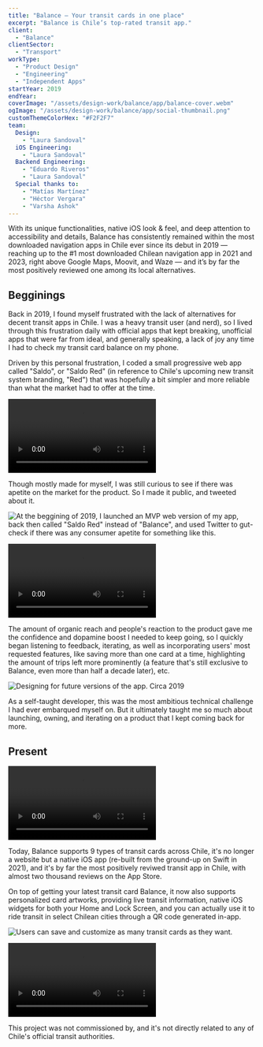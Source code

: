 ```yaml
---
title: "Balance — Your transit cards in one place"
excerpt: "Balance is Chile’s top-rated transit app."
client:
  - "Balance"
clientSector:
  - "Transport"
workType:
  - "Product Design"
  - "Engineering"
  - "Independent Apps"
startYear: 2019
endYear: 
coverImage: "/assets/design-work/balance/app/balance-cover.webm"
ogImage: "/assets/design-work/balance/app/social-thumbnail.png"
customThemeColorHex: "#F2F2F7"
team:
  Design:
    - "Laura Sandoval"
  iOS Engineering:
    - "Laura Sandoval"
  Backend Engineering:
    - "Eduardo Riveros"
    - "Laura Sandoval"
  Special thanks to:
    - "Matías Martínez"
    - "Héctor Vergara"
    - "Varsha Ashok"
---
```


With its unique functionalities, native iOS look & feel, and deep attention to accessibility and details, Balance has consistently remained within the most downloaded navigation apps in Chile ever since its debut in 2019 — reaching up to the #1 most downloaded Chilean navigation app in 2021 and 2023, right above Google Maps, Moovit, and Waze — and it’s by far the most positively reviewed one among its local alternatives.

## Begginings

Back in 2019, I found myself frustrated with the lack of alternatives for decent transit apps in Chile. I was a heavy transit user (and nerd), so I lived through this frustration daily with official apps that kept breaking, unofficial apps that were far from ideal, and generally speaking, a lack of joy any time I had to check my transit card balance on my phone.

Driven by this personal frustration, I coded a small progressive web app called "Saldo", or "Saldo Red" (in reference to Chile's upcoming new transit system branding, "Red") that was hopefully a bit simpler and more reliable than what the market had to offer at the time.

![Initial MVP for Balance, in the form of a progressive web app. Circa 2019.](/assets/design-work/balance/app/balance-2019-webapp-demo.webm)

Though mostly made for myself, I was still curious to see if there was apetite on the market for the product. So I made it public, and tweeted about it.

![At the beggining of 2019, I launched an MVP web version of my app, back then called "Saldo Red" instead of "Balance", and used Twitter to gut-check if there was any consumer apetite for something like this.](/assets/design-work/balance/app/2019-tweet.png)

![Thanks to the tweet, the app got some news coverage as well. 2019.](/assets/design-work/balance/app/TVN-230719.webm)

The amount of organic reach and people's reaction to the product gave me the confidence and dopamine boost I needed to keep going, so I quickly began listening to feedback, iterating, as well as incorporating users' most requested features, like saving more than one card at a time, highlighting the amount of trips left more prominently (a feature that's still exclusive to Balance, even more than half a decade later), etc.

![Designing for future versions of the app. Circa 2019](/assets/design-work/balance/app/saldo-red-sketch-2019-bts.png)

As a self-taught developer, this was the most ambitious technical challenge I had ever embarqued myself on. But it ultimately taught me so much about launching, owning, and iterating on a product that I kept coming back for more.

## Present

![Balance in 2024.](/assets/design-work/balance/app/balance-cover.webm)

Today, Balance supports 9 types of transit cards across Chile, it's no longer a website but a native iOS app (re-built from the ground-up on Swift in 2021), and it's by far the most positively reviwed transit app in Chile, with almost two thousand reviews on the App Store.

On top of getting your latest transit card Balance, it now also supports personalized card artworks, providing live transit information, native iOS widgets for both your Home and Lock Screen, and you can actually use it to ride transit in select Chilean cities through a QR code generated in-app.

![Users can save and customize as many transit cards as they want.](/assets/design-work/balance/app/balance-saved-cards.png)

![Each card has a different set of artwork options, based on the card's historical context as well as platform-wide themes like Pride.](/assets/design-work/balance/app/balance-card-designs-reel.webm)

This project was not commissioned by, and it's not directly related to any of Chile's official transit authorities.